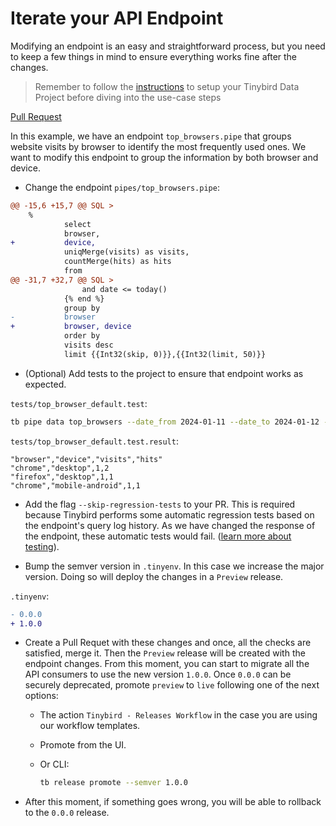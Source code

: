# Iterate your API Endpoint

Modifying an endpoint is an easy and straightforward process, but you need to keep a few things in mind to ensure everything works fine after the changes.

> Remember to follow the [instructions](../README.md) to setup your Tinybird Data Project before diving into the use-case steps

[Pull Request](https://github.com/tinybirdco/use-case-examples/pull/201/files)

In this example, we have an endpoint `top_browsers.pipe` that groups website visits by browser to identify the most frequently used ones. We want to modify this endpoint to group the information by both browser and device.

- Change the endpoint `pipes/top_browsers.pipe`:
  
```diff
@@ -15,6 +15,7 @@ SQL >
    %
            select
            browser,
+           device,
            uniqMerge(visits) as visits,
            countMerge(hits) as hits
            from
@@ -31,7 +32,7 @@ SQL >
                and date <= today()
            {% end %}
            group by
-           browser
+           browser, device
            order by
            visits desc
            limit {{Int32(skip, 0)}},{{Int32(limit, 50)}}
```

- (Optional) Add tests to the project to ensure that endpoint works as expected.

`tests/top_browser_default.test`:

```bash
tb pipe data top_browsers --date_from 2024-01-11 --date_to 2024-01-12 --format CSV
```

`tests/top_browser_default.test.result`:

```
"browser","device","visits","hits"
"chrome","desktop",1,2
"firefox","desktop",1,1
"chrome","mobile-android",1,1
```

- Add the flag `--skip-regression-tests` to your PR. This is required because Tinybird performs some automatic regression tests based on the endpoint's query log history. As we have changed the response of the endpoint, these automatic tests would fail. ([learn more about testing](https://www.tinybird.co/docs/guides/implementing-test-strategies.html)).

- Bump the semver version in `.tinyenv`. In this case we increase the major version. Doing so will deploy the changes in a `Preview` release.

`.tinyenv`:
```diff
- 0.0.0
+ 1.0.0
```

- Create a Pull Requet with these changes and once, all the checks are satisfied, merge it. Then the `Preview` release will be created with the endpoint changes. From this moment, you can start to migrate all the API consumers to use the new version `1.0.0`. Once `0.0.0` can be securely deprecated, promote `preview` to `live` following one of the next options:

    - The action `Tinybird - Releases Workflow` in the case you are using our workflow templates.
    - Promote from the UI.
    - Or CLI:

        ```sh
        tb release promote --semver 1.0.0
        ```
- After this moment, if something goes wrong, you will be able to rollback to the `0.0.0` release.
